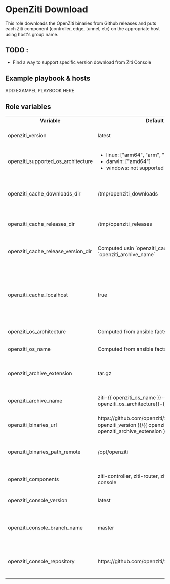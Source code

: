# OpenZiti Download
This role downloads the OpenZiti binaries from Github releases and puts each Ziti component (controller, edge, tunnel, etc) on the appropriate host using host's group name.

## TODO :
- Find a way to support specific version download from Ziti Console


## Example playbook & hosts
ADD EXAMPEL PLAYBOOK HERE

## Role variables
 <table>
  <tr>
    <th>Variable</th>
    <th>Default value</th>
    <th>Description</th>
  </tr>
  <tr>
    <td>openziti_version</td>
    <td>latest</td>
    <td>OpenZiti binaries version </td>
  </tr>
  <tr>
    <td>openziti_supported_os_architecture</td>
    <td><ul>
        <li>linux: ["arm64", "arm", "amd64"]</li>
        <li>darwin: ["amd64"] </li>
        <li>windows: not supported </li>
    </td></ul>
    <td>Supported OS and OS architecture</td>
  </tr>
  <tr>
    <td>openziti_cache_downloads_dir</td>
    <td>/tmp/openziti_downloads</td>
    <td>Directory where to store OpenZiti Downloads on cache server</td>
  </tr>
  <tr>
    <td>openziti_cache_releases_dir</td>
    <td>/tmp/openziti_releases</td>
    <td>Directory where to store OpenZiti components</td>
  </tr>
  <tr>
    <td>openziti_cache_release_version_dir</td>
    <td>Computed usin `openziti_cache_releases_dir` and `openziti_archive_name` </td>
    <td>OpenZiti components directory on cache server</td>
  </tr>
  <tr>
    <td>openziti_cache_localhost</td>
    <td>true</td>
    <td>Whether to use localhost as Cache server</br>Is set to "false", must set a group 'cache_server' on hosts file</td>
  </tr>
  <tr>
    <td>openziti_os_architecture</td>
    <td>Computed from ansible facts</td>
    <td>Host's os architecture</td>
  </tr>
  <tr>
    <td>openziti_os_name</td>
    <td>Computed from ansible facts</td>
    <td>Host's OS (Windows, Linux or Mac)</td>
  </tr>
  <tr>
    <td>openziti_archive_extension</td>
    <td>tar.gz</td>
    <td>OpenZiti compressed binaries file extension</td>
  </tr>
  <tr>
    <td>openziti_archive_name</td>
    <td>ziti-{{ openziti_os_name }}-{{ openziti_os_architecture}}-{{ openziti_version }}</td>
    <td>OpenZiti binaries compressed file name</td>
  </tr>
  <tr>
    <td>openziti_binaries_url</td>
    <td>https://github.com/openziti/ziti/releases/download/v{{ openziti_version }}/{{ openziti_archive_name }}.{{ openziti_archive_extension }}</td>
    <td>OpenZiti binaries download URL</td>
  </tr>
  <tr>
    <td>openziti_binaries_path_remote</td>
    <td>/opt/openziti</td>
    <td>Host's directory where to store OpenZiti components</td>
  </tr>
  <tr>
    <td>openziti_components</td>
    <td>ziti-controller, ziti-router, ziti-tunnel, ziti and ziti-console</td>
    <td>List of OpenZiti components</td>
  </tr>
  <tr>
    <td>openziti_console_version</td>
    <td>latest</td>
    <td>OpenZiti console version</td>
  </tr>
  <tr>
    <td>openziti_console_branch_name</td>
    <td>master</td>
    <td>Github branch used to clone OpenZiti console binaries</td>
  </tr>
  <tr>
    <td>openziti_console_repository</td>
    <td>https://github.com/openziti/ziti-console</td>
    <td>OpenZiti console github repository URL</td>
  </tr>
</table> 

